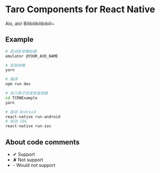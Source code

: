 # Taro Components for React Native

Alo, alo! Bilibilibilibibili~

## Example

```bash
# 启动安卓模拟器
emulator @YOUR_AVD_NAME

# 安装依赖
yarn

# 编译
npm run dev

# 进入例子目录安装依赖
cd TCRNExample
yarn

# 启动 Android
react-native run-android
# 启动 iOS
react-native run-ios
```

## About code comments

- ✔ Support
- ✘ Not support
- \- Would not support
